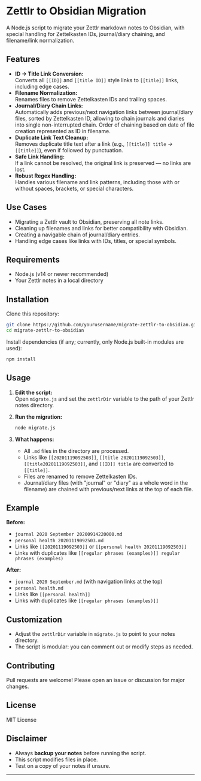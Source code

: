 # Zettlr to Obsidian Migration

A Node.js script to migrate your Zettlr markdown notes to Obsidian, with special handling for Zettelkasten IDs, journal/diary chaining, and filename/link normalization.

## Features

- **ID → Title Link Conversion:**  
  Converts all `[[ID]]` and `[[title ID]]` style links to `[[title]]` links, including edge cases.
- **Filename Normalization:**  
  Renames files to remove Zettelkasten IDs and trailing spaces.
- **Journal/Diary Chain Links:**  
  Automatically adds previous/next navigation links between journal/diary files, sorted by Zettelkasten ID, allowing to chain journals and diaries into single non-interrupted chain. Order of chaining based on date of file creation represented as ID in filename.
- **Duplicate Link Text Cleanup:**  
  Removes duplicate title text after a link (e.g., `[[title]] title` → `[[title]]`), even if followed by punctuation.
- **Safe Link Handling:**  
  If a link cannot be resolved, the original link is preserved — no links are lost.
- **Robust Regex Handling:**  
  Handles various filename and link patterns, including those with or without spaces, brackets, or special characters.

## Use Cases

- Migrating a Zettlr vault to Obsidian, preserving all note links.
- Cleaning up filenames and links for better compatibility with Obsidian.
- Creating a navigable chain of journal/diary entries.
- Handling edge cases like links with IDs, titles, or special symbols.

## Requirements

- Node.js (v14 or newer recommended)
- Your Zettlr notes in a local directory

## Installation

Clone this repository:

```sh
git clone https://github.com/yourusername/migrate-zettlr-to-obsidian.git
cd migrate-zettlr-to-obsidian
```

Install dependencies (if any; currently, only Node.js built-in modules are used):

```sh
npm install
```

## Usage

1. **Edit the script:**  
   Open `migrate.js` and set the `zettlrDir` variable to the path of your Zettlr notes directory.

2. **Run the migration:**

   ```sh
   node migrate.js
   ```

3. **What happens:**
   - All `.md` files in the directory are processed.
   - Links like `[[20201119092503]]`, `[[title 20201119092503]]`, `[[title20201119092503]]`, and `[[ID]] title` are converted to `[[title]]`.
   - Files are renamed to remove Zettelkasten IDs.
   - Journal/diary files (with "journal" or "diary" as a whole word in the filename) are chained with previous/next links at the top of each file.

## Example

**Before:**
- `journal 2020 September 20200914220000.md`
- `personal health 20201119092503.md`
- Links like `[[20201119092503]]` or `[[personal health 20201119092503]]`
- Links with duplicates like `[[regular phrases (examples)]] regular phrases (examples)`

**After:**
- `journal 2020 September.md` (with navigation links at the top)
- `personal health.md`
- Links like `[[personal health]]`
- Links with duplicates like `[[regular phrases (examples)]]`

## Customization

- Adjust the `zettlrDir` variable in `migrate.js` to point to your notes directory.
- The script is modular: you can comment out or modify steps as needed.

## Contributing

Pull requests are welcome! Please open an issue or discussion for major changes.

## License

MIT License

## Disclaimer

- Always **backup your notes** before running the script.
- This script modifies files in place.
- Test on a copy of your notes if unsure.

---

